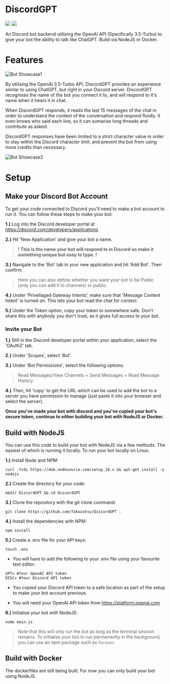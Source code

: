 # DiscordGPT

[![](https://img.shields.io/badge/discord.js-v14.9.0-blue.svg?logo=npm)](https://github.com/discordjs)
[![](https://img.shields.io/badge/openai-v3.2.1-orange)](https://github.com/openai/openai-node)

An Discord bot backend utilising the OpenAI API (Specifically 3.5-Turbo) to give your bot the ability to talk like ChatGPT. Build via NodeJS or Docker.

# Features

![Bot Showcase1](https://i.postimg.cc/nzBJQgQs/Screenshot-2023-05-14-at-20-03-43.png)

By utilising the OpenAI 3.5-Turbo API, DiscordGPT provides an experience similar to using ChatGPT, but right in your Discord server. DiscordGPT recognises the name of the bot you connect it to, and will respond to it's name when it hears it in chat. 

When DiscordGPT responds, it reads the last 15 messages of the chat in order to understand the context of the conversation and respond fluidly. It even knows who said each line, so it can sumarise long threads and contribute as asked.

DiscordGPT responses have been limited to a strict character value in order to stay within the Discord character limit, and prevent the bot from using more credits than necessary.

![Bot Showcase2](https://i.postimg.cc/15WL4sYC/Screenshot-2023-05-14-at-20-08-28.png)

# Setup

## Make your Discord Bot Account

To get your code connected to Discord you'll need to make a bot account to run it. You can follow these steps to make your bot:

**1.)** Log into the Discord developer portal at https://discord.com/developers/applications 

**2.)** Hit 'New Application' and give your bot a name. 

>**! This is the name your bot will respond to in Discord so make it something unique but easy to type. !**

**3.)** Navigate to the 'Bot' tab in your new application and hit 'Add Bot'. Then confirm.

>Here you can also define whether you want your bot to be Public (only you can add it to channels) or public.

**4.)** Under 'Privellaged Gateway Intents', make sure that 'Message Content Intent' is turned on. This lets your bot read the chat for context.

**5.)** Under the Token option, copy your token to somewhere safe. Don't share this with anybody you don't trust, as it gives full access to your bot.

### Invite your Bot

**1.)** Still in the Discord developer portal within your application, select the 'OAuth2' tab.

**2.)** Under 'Scopes', select 'Bot'.

**3.)** Under 'Bot Permissions', select the following options:

> Read Messages/View Channels + Send Messages + Read Message History

**4.)** Then, hit 'copy' to get the URL which can be used to add the bot to a server you have permission to manage (just paste it into your browser and select the server).

**Once you've made your bot with discord and you've copied your bot's secure token, continue to either building your bot with NodeJS or Docker.**

## Build with NodeJS

You can use this code to build your bot with NodeJS via a few methods. The easiest of which is running it locally. To run your bot locally on Linux:

**1.)** Install Node and NPM:

```
curl -fsSL https://deb.nodesource.com/setup_18.x && apt-get install -y nodejs
```

**2.)** Create the directory for your code:

```
mkdir DiscordGPT && cd DiscordGPT
```

**3.)** Clone the repository with the git clone command:

```
git clone https://github.com/fakuzatsu/DiscordGPT .
```

**4.)** Install the dependencies with NPM:

```
npm install
```

**5.)** Create a .env file for your API keys:

```
touch .env
```

 - You will have to add the following to your .env file using your favourite text editor:

 ```
 GPT= #Your OpenAI API token
 DISC= #Your Discord API token
 ```

 - You copied your Discord API token to a safe location as part of the setup to make your bot account previous.

 - You will need your OpenAI API token from https://platform.openai.com

**6.)** Initialise your bot with NodeJS:

```
node main.js
```

> Note that this will only run the bot as long as the terminal session remains. To initialise your bot to run permanently in the background, you can use an npm package such as `forever`.

## Build with Docker

The dockerfiles are still being built. For now you can only build your bot using NodeJS.
